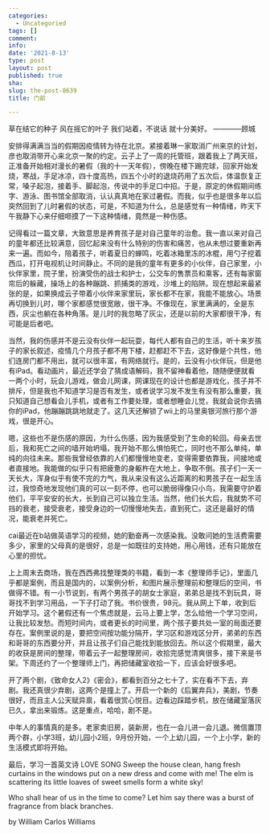 ```yaml
---
categories:
  - Uncategoried
tags: []
comment: 
info: 
date: '2021-8-13'
type: post
layout: post
published: true
sha: 
slug: the-post-8639
title: 门前

---
```

草在结它的种子
风在摇它的叶子
我们站着，不说话
就十分美好。
————顾城

安排得满满当当的假期因疫情转为待在北京。紧接着琳一家取消广州来京的计划，彦也取消带开心来北京一聚的约定。云子上了一周的托管班，跟着我上了两天班，正准备开始相对漫长的暑假（我的十一天年假），傍晚在楼下踢完球，回家开始发烧，寒战，手足冰凉，四十度高热，四五个小时的退烧药用了五次后，体温恢复正常，嗓子起泡，接着手、脚起泡，传说中的手足口中招。于是，原定的休假期间练字、游泳、图书馆全部取消，认认真真地在家过暑假。而我，似乎也是很多年以后突然回到了儿时暑假的状态，可是，不知道为什么，总是感觉有一种情绪，昨天下午我静下心来仔细咂摸了一下这种情绪，竟然是一种伤感。

记得看过一篇文章，大致意思是养育孩子是对自己童年的治愈。我一直以来对自己的童年都还比较满意，回忆起来没有什么特别的伤害和痛苦，也从未想过要重新再来一遍。而如今，陪着孩子，听着夏日的蝉鸣，吃着冰箱里冻的冰棍，用勺子挖着西瓜，打开电视机让时间静止。不同的是我的童年有更多的小伙伴，自己家里，小伙伴家里，院子里，扮演受伤的战士和护士，公交车的售票员和乘客，还有每家窗帘后的躲藏，操场上的各种蹦跳、抓捕类的游戏，沙堆上的陷阱。现在想起来最紧张的是，如果换成云子带着小伙伴来家里玩，家长都不在家，我能不能放心。场景再切换到儿时，哪个家都感觉很宽敞，很干净。不像现在，家里满满的，全是东西，灰尘也躺在各种角落。是儿时的我忽略了灰尘，还是以前的大家都很干净，有可能是后者吧。

当然，我的伤感并不是云没有伙伴一起玩耍，每代人都有自己的生活，听十来岁孩子的家长叙述，疫情几个月孩子都不用下楼，赶都赶不下去，这好像是个共性，他们连房门都不用出，就可以很丰富，有网络就行。是的，云没有小伙伴玩，但是他有iPad。看动画片，最近还学会了猜成语解码，我不留神看着他，随随便便就看一两个小时，玩会儿游戏，做会儿网课，网课现在的设计也都是游戏化，孩子并不排斥，但是我也不知道学习是否有发生，或者说学习发不发生有没有那么重要，我只知道自己想看会儿手机，或者有工作要处理，或者想睡会儿觉，我就会说你去搞你的iPad，他蹦蹦跳跳地就走了。这几天还解锁了wii上的马里奥银河旅行那个游戏，很是开心。

嗯，这些也不是伤感的原因，为什么伤感，因为我感受到了生命的轮回。母亲去世后，我和死亡之间的墙开始坍塌，我开始不那么惧怕死亡，同时也不那么单纯，单纯的向往未来。那些我曾经依靠的人们都慢慢地变老，变得需要依靠我，间接地或者直接地。我能做的似乎只有把疲惫的身躯杵在大地上，争取不倒。孩子们一天一天长大，浑身似乎有使不完的力气，我从来没有这么近距离的和男孩子在一起生活过，我惊奇地发现他们真的可以一刻不停，也可以脆弱得像只小鸟，我需要守护着他们，平平安安的长大，长到自己可以独立生活。当然，他们长大后，我就势不可挡的衰老，接受衰老，接受身边的一切慢慢地失去，直到死亡。这还是最好的情况，能衰老并死亡。

cai最近在b站做英语学习的视频，她的勤奋再一次感染我。没敢问她的生活费需要多少，家里的父母真的是很好，总是一如既往的支持她，用心用钱，还有只能放在心里的担忧。

上上周末去商场，我在西西弗找整理类的书籍，看到一本《整理师手记》，里面几乎都是案例，而且是国内的，以案例分析，和图片展示整理前和整理后的空间，书做得不错。有一小节说到，有两个男孩子的胡女士家庭，弟弟总是找不到玩具，哥哥找不到学习用品，一下子打动了我。书价很贵，98元。我从网上下单，收到后开始学习。这个暑假还有一个焦虑就是，云马上要上学，怎么给他一个学习空间，让我比较发愁。而短时间内，或者更长的时间里，两个孩子要共处一室的局面还要存在。案例里说的是，要把空间按功能分隔开，学习区和游戏区分开，弟弟的东西和哥哥的东西要分开，并且让孩子们自己能找到能放回去。所以这个假期里，最大的收获是房间的整理，带着云子一起整理房间，收拾完感觉清爽很多，接下来是书架。下周还约了一个整理师上门，再把储藏室收拾一下，应该会好很多吧。

开了两个剧，《致命女人2》《密会》，都看到百分之七十了，实在看不下去，弃剧。我还真很少弃剧，这两个是撞上了。开启一个新的《后翼弃兵》，美剧，节奏很好，而且主人公天赋异禀，看着很赏心悦目。边看边踩踏步机，放在储藏室落灰已久，拿出来锻炼。这是重点，哈哈，剧不是。

中年人的事情真的是多。老家卖旧房，装新房，也在一会儿进一会儿退。微信置顶两个群，小学3班，幼儿园小2班，9月份开始，一个上幼儿园，一个上小学，新的生活模式即将开始。

最后，学习一首英文诗
LOVE SONG
Sweep the house clean,
hang fresh curtains
in the windows
put on a new dress
and come with me!
The elm is scattering
its little loaves
of sweet smells
form a white sky!

Who shall hear of us 
in the time to come?
Let him say there was 
a burst of fragrance
from black branches.

by William Carlos Williams
